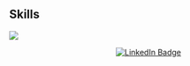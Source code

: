 ## Skills
<p align="left">
  <a href="https://skillicons.dev">
    <img src="https://skillicons.dev/icons?i=c,cpp,charp,typescript,html,css,angular,nodejs,php,docker,javascript,git,github,bash,linux,vim,vscode,godot" />
  </a>
</p>

<div align="center">
  <a href="https://www.linkedin.com/in/mattia-marzano-63941b271/">
    <img src="https://img.shields.io/badge/LinkedIn-blue?style=for-the-badge&logo=linkedin&logoColor=white" alt="LinkedIn Badge"/>
  </a>
</div>

